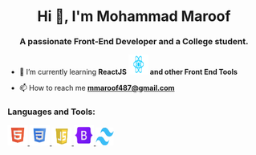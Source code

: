 <h1 align="center">Hi 👋, I'm Mohammad Maroof</h1>
<h3 align="center">A passionate Front-End Developer and a College student.</h3>

- 🌱 I’m currently learning **ReactJS <img src="download-removebg-preview.png"  alt="React" width="40" height="40"> and other Front End Tools**

- 📫 How to reach me **mmaroof487@gmail.com**

<p align="left">
</p>

<h3 align="left">Languages and Tools:</h3>
<p align="left">
<!-- *html -->
<a href="https://www.w3.org/html/" target="_blank" rel="noreferrer">
<img src="image-removebg-preview3.png" alt="html5" width="40" height="40"/> </a>
<!-- *css -->
<a href="https://www.w3schools.com/css/" target="_blank" rel="noreferrer">
<img src="image-removebg-preview4.png" alt="css3" width="40" height="40"/>
</a>
<!-- *js -->
<a href="https://www.w3schools.com/js/" target="_blank" rel="noreferrer">
<img src="image-removebg-preview5.png" alt="js" width="40" height="35"/>
</a>
<!-- *bs -->
<a href="https://getbootstrap.com/" target="_blank" rel="noreferrer">
<img src="image-removebg-preview2.png" alt="bs" width="40" height="40">
</a>
<!-- *tailwind -->
<a href="https://tailwindcss.com/" target="_blank" rel="noreferrer">
<img src="image-removebg-preview.png" alt="tw-css" width="35" height="35">
</a>
